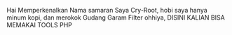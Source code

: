 Hai Memperkenalkan Nama samaran Saya Cry-Root, hobi saya hanya minum kopi, dan merokok Gudang Garam Filter
ohhiya, DISINI KALIAN BISA MEMAKAI TOOLS PHP
